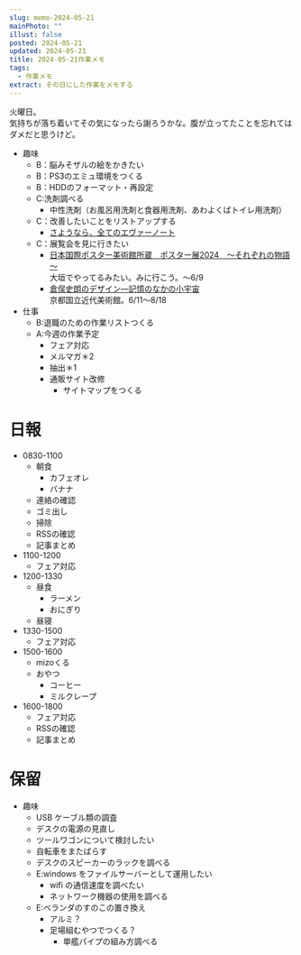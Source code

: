 ```yaml
---
slug: memo-2024-05-21
mainPhoto: ""
illust: false
posted: 2024-05-21
updated: 2024-05-21
title: 2024-05-21作業メモ
tags:
  - 作業メモ
extract: その日にした作業をメモする
---
```


火曜日。  
気持ちが落ち着いてその気になったら謝ろうかな。腹が立ってたことを忘れてはダメだと思うけど。

- 趣味
  - B：脳みそザルの絵をかきたい
  - B：PS3のエミュ環境をつくる
  - B：HDDのフォーマット・再設定
  - C:洗剤調べる
    - 中性洗剤（お風呂用洗剤と食器用洗剤、あわよくばトイレ用洗剤）
  - C：改善したいことをリストアップする 
    - [さようなら、全てのエヴァーノート](https://honeshabri.hatenablog.com/entry/Evernote_to_Obsidian)  
  - C：展覧会を見に行きたい
    - [日本国際ポスター美術館所蔵　ポスター展2024　～それぞれの物語～](https://www.japandesign.ne.jp/event/postermuseum-ogaki-2024/)  
    大垣でやってるみたい。みに行こう。〜6/9
    - [倉俣史朗のデザイン―記憶のなかの小宇宙](https://www.momak.go.jp/Japanese/exhibitionarchive/2024/459.html)  
      京都国立近代美術館。6/11〜8/18
- 仕事
  - B:退職のための作業リストつくる
  - A:今週の作業予定
    - フェア対応
    - メルマガ＊2
    - 抽出＊1
    - 通販サイト改修
      - サイトマップをつくる

# 日報

- 0830-1100
  - 朝食
    - カフェオレ
    - バナナ
  - 連絡の確認
  - ゴミ出し
  - 掃除
  - RSSの確認
  - 記事まとめ
- 1100-1200
  - フェア対応
- 1200-1330
  - 昼食
    - ラーメン
    - おにぎり
  - 昼寝
- 1330-1500
  - フェア対応
- 1500-1600
  - mizoくる
  - おやつ
    - コーヒー
    - ミルクレープ
- 1600-1800
  - フェア対応
  - RSSの確認
  - 記事まとめ

# 保留

- 趣味
  - USB ケーブル類の調査
  - デスクの電源の見直し
  - ツールワゴンについて検討したい
  - 自転車をまたばらす
  - デスクのスピーカーのラックを調べる
  - E:windows をファイルサーバーとして運用したい
    - wifi の通信速度を調べたい
    - ネットワーク機器の使用を調べる
  - E:ベランダのすのこの置き換え
    - アルミ？
    - 足場組むやつでつくる？
      - 単艦パイプの組み方調べる
